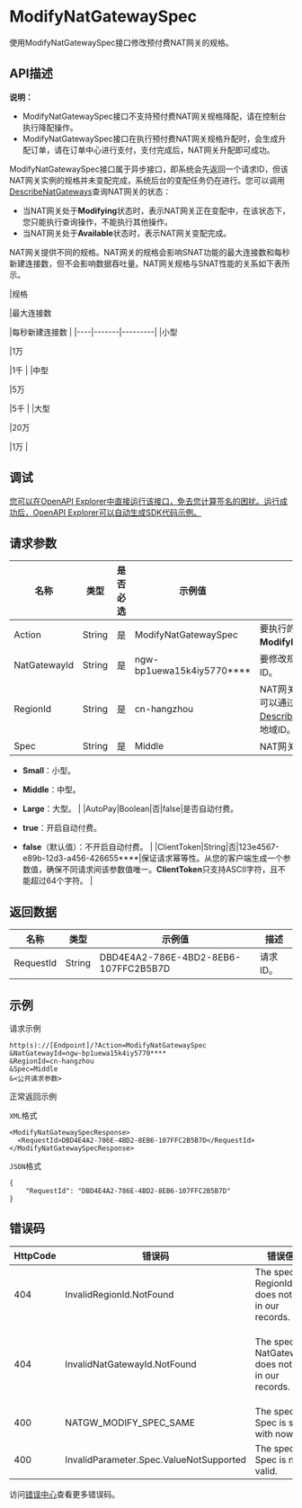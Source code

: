 # ModifyNatGatewaySpec

使用ModifyNatGatewaySpec接口修改预付费NAT网关的规格。

## API描述

**说明：**

-   ModifyNatGatewaySpec接口不支持预付费NAT网关规格降配，请在控制台执行降配操作。
-   ModifyNatGatewaySpec接口在执行预付费NAT网关规格升配时，会生成升配订单，请在订单中心进行支付，支付完成后，NAT网关升配即可成功。

ModifyNatGatewaySpec接口属于异步接口，即系统会先返回一个请求ID，但该NAT网关实例的规格并未变配完成，系统后台的变配任务仍在进行。您可以调用[DescribeNatGateways](~~36054~~)查询NAT网关的状态：

-   当NAT网关处于**Modifying**状态时，表示NAT网关正在变配中，在该状态下，您只能执行查询操作，不能执行其他操作。
-   当NAT网关处于**Available**状态时，表示NAT网关变配完成。

NAT网关提供不同的规格。NAT网关的规格会影响SNAT功能的最大连接数和每秒新建连接数，但不会影响数据吞吐量。NAT网关规格与SNAT性能的关系如下表所示。

|规格

|最大连接数

|每秒新建连接数 |
|----|-------|---------|
|小型

|1万

|1千 |
|中型

|5万

|5千 |
|大型

|20万

|1万 |

## 调试

[您可以在OpenAPI Explorer中直接运行该接口，免去您计算签名的困扰。运行成功后，OpenAPI Explorer可以自动生成SDK代码示例。](https://api.aliyun.com/#product=Vpc&api=ModifyNatGatewaySpec&type=RPC&version=2016-04-28)

## 请求参数

|名称|类型|是否必选|示例值|描述|
|--|--|----|---|--|
|Action|String|是|ModifyNatGatewaySpec|要执行的操作。取值：**ModifyNatGatewaySpec**。 |
|NatGatewayId|String|是|ngw-bp1uewa15k4iy5770\*\*\*\*|要修改规格的NAT网关的ID。 |
|RegionId|String|是|cn-hangzhou|NAT网关所属的地域ID。您可以通过调用[DescribeRegions](~~36063~~)接口获取地域ID。 |
|Spec|String|是|Middle|NAT网关的规格，取值：

 -   **Small**：小型。
-   **Middle**：中型。
-   **Large**：大型。 |
|AutoPay|Boolean|否|false|是否自动付费。

 -   **true**：开启自动付费。
-   **false**（默认值）：不开启自动付费。 |
|ClientToken|String|否|123e4567-e89b-12d3-a456-426655\*\*\*\*|保证请求幂等性。从您的客户端生成一个参数值，确保不同请求间该参数值唯一。**ClientToken**只支持ASCII字符，且不能超过64个字符。 |

## 返回数据

|名称|类型|示例值|描述|
|--|--|---|--|
|RequestId|String|DBD4E4A2-786E-4BD2-8EB6-107FFC2B5B7D|请求ID。 |

## 示例

请求示例

```
http(s)://[Endpoint]/?Action=ModifyNatGatewaySpec
&NatGatewayId=ngw-bp1uewa15k4iy5770****
&RegionId=cn-hangzhou
&Spec=Middle
&<公共请求参数>
```

正常返回示例

`XML`格式

```
<ModifyNatGatewaySpecResponse>
  <RequestId>DBD4E4A2-786E-4BD2-8EB6-107FFC2B5B7D</RequestId>
</ModifyNatGatewaySpecResponse>
```

`JSON`格式

```
{
    "RequestId": "DBD4E4A2-786E-4BD2-8EB6-107FFC2B5B7D"
}
```

## 错误码

|HttpCode|错误码|错误信息|描述|
|--------|---|----|--|
|404|InvalidRegionId.NotFound|The specified RegionId does not exist in our records.|指定的regionid不存在。|
|404|InvalidNatGatewayId.NotFound|The specified NatGatewayId does not exist in our records.|指定的 NatGatewayId 不存在，请您检查填写的 NatGatewayId 是否正确。|
|400|NATGW\_MODIFY\_SPEC\_SAME|The specified Spec is same with now.|该规格和当前规格一样。|
|400|InvalidParameter.Spec.ValueNotSupported|The specified Spec is not valid.|该规格不合法。|

访问[错误中心](https://error-center.alibabacloud.com/status/product/Vpc)查看更多错误码。

